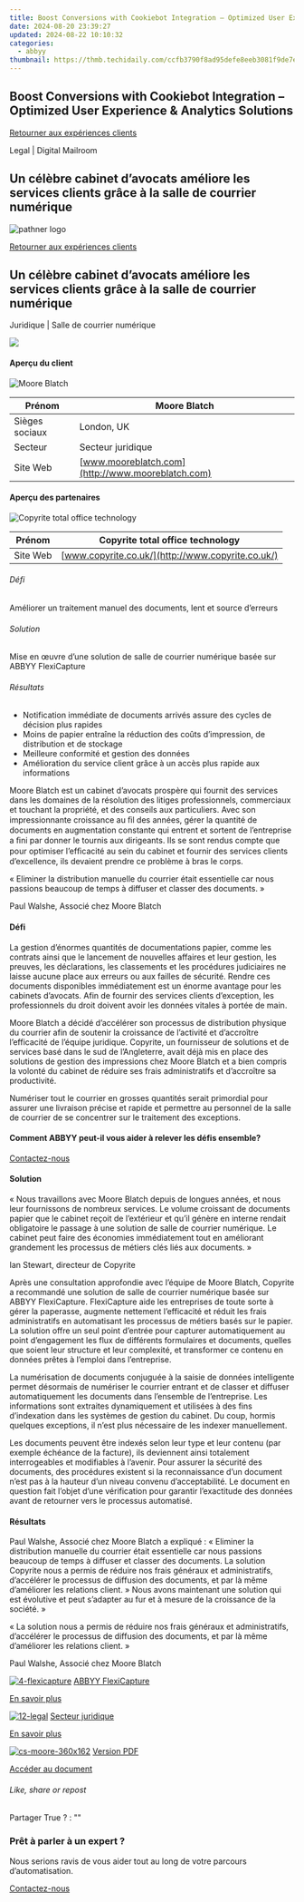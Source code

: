 ```yaml
---
title: Boost Conversions with Cookiebot Integration – Optimized User Experience & Analytics Solutions
date: 2024-08-20 23:39:27
updated: 2024-08-22 10:10:32
categories:
  - abbyy
thumbnail: https://thmb.techidaily.com/ccfb3790f8ad95defe8eeb3081f9de7ed56611e53637f14f1068ca279d4f09ec.jpg
---
```


## Boost Conversions with Cookiebot Integration – Optimized User Experience & Analytics Solutions

[Retourner aux expériences clients](https://tools.techidaily.com/abbyy/products/)

Legal | Digital Mailroom

## Un célèbre cabinet d’avocats améliore les services clients grâce à la salle de courrier numérique

![pathner logo](https://content.abbyy.com/-/media/project/abbyy/abbyy/logos-white/fr/70586.png?h=40&iar=0&w=120)

[Retourner aux expériences clients](https://tools.techidaily.com/abbyy/products/)

## Un célèbre cabinet d’avocats améliore les services clients grâce à la salle de courrier numérique

Juridique | Salle de courrier numérique 

![](https://static1.abbyy.com/abbyycommedia/14889/cs-moore-556x303.jpg) 

#### Aperçu du client

![Moore Blatch](https://static5.abbyy.com/abbyycommedia/14892/moore-logo-260x80.jpg) 

| Prénom         | Moore Blatch                                      |
| -------------- | ------------------------------------------------- |
| Sièges sociaux | London, UK                                        |
| Secteur        | Secteur juridique                                 |
| Site Web       | [www.mooreblatch.com](http://www.mooreblatch.com) |

#### Aperçu des partenaires

![Copyrite total office technology](https://tools.techidaily.com/abbyy/products/) 

| Prénom   | Copyrite total office technology                  |
| -------- | ------------------------------------------------- |
| Site Web | [www.copyrite.co.uk/](http://www.copyrite.co.uk/) |

###### Défi

Améliorer un traitement manuel des documents, lent et source d’erreurs

###### Solution

Mise en œuvre d’une solution de salle de courrier numérique basée sur ABBYY FlexiCapture

###### Résultats

* Notification immédiate de documents arrivés assure des cycles de décision plus rapides
* Moins de papier entraîne la réduction des coûts d’impression, de distribution et de stockage
* Meilleure conformité et gestion des données
* Amélioration du service client grâce à un accès plus rapide aux informations

Moore Blatch est un cabinet d’avocats prospère qui fournit des services dans les domaines de la résolution des litiges professionnels, commerciaux et touchant la propriété, et des conseils aux particuliers. Avec son impressionnante croissance au ﬁl des années, gérer la quantité de documents en augmentation constante qui entrent et sortent de l’entreprise a ﬁni par donner le tournis aux dirigeants. Ils se sont rendus compte que pour optimiser l’efﬁcacité au sein du cabinet et fournir des services clients d’excellence, ils devaient prendre ce problème à bras le corps.

 « Eliminer la distribution manuelle du courrier était essentielle car nous passions beaucoup de temps à diffuser et classer des documents. »

 Paul Walshe, Associé chez Moore Blatch

#### Défi

La gestion d’énormes quantités de documentations papier, comme les contrats ainsi que le lancement de nouvelles affaires et leur gestion, les preuves, les déclarations, les classements et les procédures judiciaires ne laisse aucune place aux erreurs ou aux failles de sécurité. Rendre ces documents disponibles immédiatement est un énorme avantage pour les cabinets d’avocats. Afin de fournir des services clients d’exception, les professionnels du droit doivent avoir les données vitales à portée de main.

Moore Blatch a décidé d’accélérer son processus de distribution physique du courrier afin de soutenir la croissance de l’activité et d’accroître l’efficacité de l’équipe juridique. Copyrite, un fournisseur de solutions et de services basé dans le sud de l’Angleterre, avait déjà mis en place des solutions de gestion des impressions chez Moore Blatch et a bien compris la volonté du cabinet de réduire ses frais administratifs et d’accroître sa productivité.

Numériser tout le courrier en grosses quantités serait primordial pour assurer une livraison précise et rapide et permettre au personnel de la salle de courrier de se concentrer sur le traitement des exceptions.

#### Comment ABBYY peut-il vous aider à relever les défis ensemble?

[Contactez-nous](https://tools.techidaily.com/abbyy/products/) 

#### Solution

 « Nous travaillons avec Moore Blatch depuis de longues années, et nous leur fournissons de nombreux services. Le volume croissant de documents papier que le cabinet reçoit de l’extérieur et qu’il génère en interne rendait obligatoire le passage à une solution de salle de courrier numérique. Le cabinet peut faire des économies immédiatement tout en améliorant grandement les processus de métiers clés liés aux documents. »

 Ian Stewart, directeur de Copyrite

Après une consultation approfondie avec l’équipe de Moore Blatch, Copyrite a recommandé une solution de salle de courrier numérique basée sur ABBYY FlexiCapture. FlexiCapture aide les entreprises de toute sorte à gérer la paperasse, augmente nettement l’efficacité et réduit les frais administratifs en automatisant les processus de métiers basés sur le papier. La solution offre un seul point d’entrée pour capturer automatiquement au point d’engagement les flux de différents formulaires et documents, quelles que soient leur structure et leur complexité, et transformer ce contenu en données prêtes à l’emploi dans l’entreprise.

La numérisation de documents conjuguée à la saisie de données intelligente permet désormais de numériser le courrier entrant et de classer et diffuser automatiquement les documents dans l’ensemble de l’entreprise. Les informations sont extraites dynamiquement et utilisées à des fins d’indexation dans les systèmes de gestion du cabinet. Du coup, hormis quelques exceptions, il n’est plus nécessaire de les indexer manuellement.

Les documents peuvent être indexés selon leur type et leur contenu (par exemple échéance de la facture), ils deviennent ainsi totalement interrogeables et modifiables à l’avenir. Pour assurer la sécurité des documents, des procédures existent si la reconnaissance d’un document n’est pas à la hauteur d’un niveau convenu d’acceptabilité. Le document en question fait l’objet d’une vérification pour garantir l’exactitude des données avant de retourner vers le processus automatisé.

#### Résultats

Paul Walshe, Associé chez Moore Blatch a expliqué : « Eliminer la distribution manuelle du courrier était essentielle car nous passions beaucoup de temps à diffuser et classer des documents. La solution Copyrite nous a permis de réduire nos frais généraux et administratifs, d’accélérer le processus de diffusion des documents, et par là même d’améliorer les relations client. » Nous avons maintenant une solution qui est évolutive et peut s’adapter au fur et à mesure de la croissance de la société. »

 « La solution nous a permis de réduire nos frais généraux et administratifs, d’accélérer le processus de diffusion des documents, et par là même d’améliorer les relations client. »

 Paul Walshe, Associé chez Moore Blatch

[![4-flexicapture](https://static2.abbyy.com/abbyycommedia/21380/4-flexicapture.jpg)](https://tools.techidaily.com/abbyy/products/) [ABBYY FlexiCapture](https://tools.techidaily.com/abbyy/products/) 

[En savoir plus](https://tools.techidaily.com/abbyy/products/) 

[![12-legal](https://static2.abbyy.com/abbyycommedia/14362/12-legal.jpg)](https://tools.techidaily.com/abbyy/products/) [Secteur juridique](https://tools.techidaily.com/abbyy/products/) 

[En savoir plus](https://tools.techidaily.com/abbyy/products/) 

[![cs-moore-360x162](https://static1.abbyy.com/abbyycommedia/14888/cs-moore-360x162.jpg)](https://static3.abbyy.com/abbyycommedia/10548/cas-client-moore-blatch-secteur-juridique-fr.pdf "Version PDF") [Version PDF](https://static3.abbyy.com/abbyycommedia/10548/cas-client-moore-blatch-secteur-juridique-fr.pdf "Version PDF") 

[Accéder au document](https://static3.abbyy.com/abbyycommedia/10548/cas-client-moore-blatch-secteur-juridique-fr.pdf "Version PDF") 

###### Like, share or repost

Partager  True ?  : "" 

### Prêt à parler à un expert ?

Nous serions ravis de vous aider tout au long de votre parcours d’automatisation.

[Contactez-nous](https://tools.techidaily.com/abbyy/products/)

<ins class="adsbygoogle"
     style="display:block"
     data-ad-format="autorelaxed"
     data-ad-client="ca-pub-7571918770474297"
     data-ad-slot="1223367746"></ins>



<ins class="adsbygoogle"
     style="display:block"
     data-ad-client="ca-pub-7571918770474297"
     data-ad-slot="8358498916"
     data-ad-format="auto"
     data-full-width-responsive="true"></ins>
